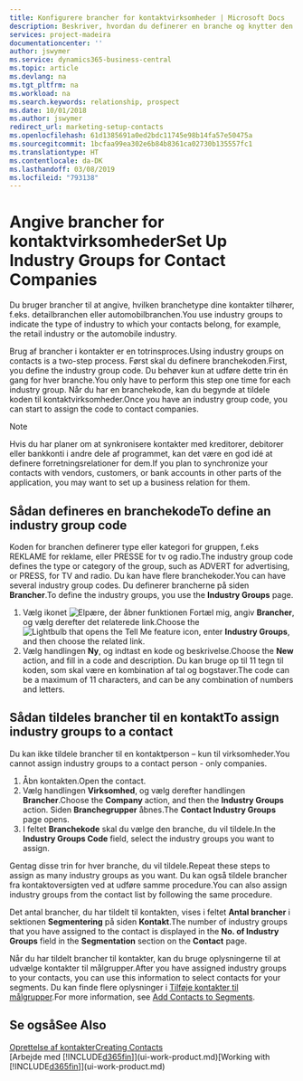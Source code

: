 ```yaml
---
title: Konfigurere brancher for kontaktvirksomheder | Microsoft Docs
description: Beskriver, hvordan du definerer en branche og knytter den til en kontaktvirksomhed, for eksempel detailbranchen eller automobilbranchen.
services: project-madeira
documentationcenter: ''
author: jswymer
ms.service: dynamics365-business-central
ms.topic: article
ms.devlang: na
ms.tgt_pltfrm: na
ms.workload: na
ms.search.keywords: relationship, prospect
ms.date: 10/01/2018
ms.author: jswymer
redirect_url: marketing-setup-contacts
ms.openlocfilehash: 61d1385691a0ed2bdc11745e98b14fa57e50475a
ms.sourcegitcommit: 1bcfaa99ea302e6b84b8361ca02730b135557fc1
ms.translationtype: HT
ms.contentlocale: da-DK
ms.lasthandoff: 03/08/2019
ms.locfileid: "793138"
---
```

# <a name="set-up-industry-groups-for-contact-companies"></a><span data-ttu-id="d430a-103">Angive brancher for kontaktvirksomheder</span><span class="sxs-lookup"><span data-stu-id="d430a-103">Set Up Industry Groups for Contact Companies</span></span>
<span data-ttu-id="d430a-104">Du bruger brancher til at angive, hvilken branchetype dine kontakter tilhører, f.eks. detailbranchen eller automobilbranchen.</span><span class="sxs-lookup"><span data-stu-id="d430a-104">You use industry groups to indicate the type of industry to which your contacts belong, for example, the retail industry or the automobile industry.</span></span>

<span data-ttu-id="d430a-105">Brug af brancher i kontakter er en totrinsproces.</span><span class="sxs-lookup"><span data-stu-id="d430a-105">Using industry groups on contacts is a two-step process.</span></span> <span data-ttu-id="d430a-106">Først skal du definere branchekoden.</span><span class="sxs-lookup"><span data-stu-id="d430a-106">First, you define the industry group code.</span></span> <span data-ttu-id="d430a-107">Du behøver kun at udføre dette trin én gang for hver branche.</span><span class="sxs-lookup"><span data-stu-id="d430a-107">You only have to perform this step one time for each industry group.</span></span> <span data-ttu-id="d430a-108">Når du har en branchekode, kan du begynde at tildele koden til kontaktvirksomheder.</span><span class="sxs-lookup"><span data-stu-id="d430a-108">Once you have an industry group code, you can start to assign the code to contact companies.</span></span>

> [!NOTE]  
>   <span data-ttu-id="d430a-109">Hvis du har planer om at synkronisere kontakter med kreditorer, debitorer eller bankkonti i andre dele af programmet, kan det være en god idé at definere forretningsrelationer for dem.</span><span class="sxs-lookup"><span data-stu-id="d430a-109">If you plan to synchronize your contacts with vendors, customers, or bank accounts in other parts of the application, you may want to set up a business relation for them.</span></span>

## <a name="to-define-an-industry-group-code"></a><span data-ttu-id="d430a-110">Sådan defineres en branchekode</span><span class="sxs-lookup"><span data-stu-id="d430a-110">To define an industry group code</span></span>
<span data-ttu-id="d430a-111">Koden for branchen definerer type eller kategori for gruppen, f.eks REKLAME for reklame, eller PRESSE for tv og radio.</span><span class="sxs-lookup"><span data-stu-id="d430a-111">The industry group code defines the type or category of the group, such as ADVERT for advertising, or PRESS, for TV and radio.</span></span> <span data-ttu-id="d430a-112">Du kan have flere branchekoder.</span><span class="sxs-lookup"><span data-stu-id="d430a-112">You can have several industry group codes.</span></span> <span data-ttu-id="d430a-113">Du definerer brancherne på siden **Brancher**.</span><span class="sxs-lookup"><span data-stu-id="d430a-113">To define the industry groups, you use the **Industry Groups** page.</span></span>

1. <span data-ttu-id="d430a-114">Vælg ikonet ![Elpære, der åbner funktionen Fortæl mig](media/ui-search/search_small.png "Fortæl mig, hvad du vil foretage dig"), angiv **Brancher**, og vælg derefter det relaterede link.</span><span class="sxs-lookup"><span data-stu-id="d430a-114">Choose the ![Lightbulb that opens the Tell Me feature](media/ui-search/search_small.png "Tell me what you want to do") icon, enter **Industry Groups**, and then choose the related link.</span></span>
2. <span data-ttu-id="d430a-115">Vælg handlingen **Ny**, og indtast en kode og beskrivelse.</span><span class="sxs-lookup"><span data-stu-id="d430a-115">Choose the **New** action, and fill in a code and description.</span></span> <span data-ttu-id="d430a-116">Du kan bruge op til 11 tegn til koden, som skal være en kombination af tal og bogstaver.</span><span class="sxs-lookup"><span data-stu-id="d430a-116">The code can be a maximum of 11 characters, and can be any combination of numbers and letters.</span></span>

## <a name="AssignIndustryGroupContact"></a> <span data-ttu-id="d430a-117">Sådan tildeles brancher til en kontakt</span><span class="sxs-lookup"><span data-stu-id="d430a-117">To assign industry groups to a contact</span></span>
<span data-ttu-id="d430a-118">Du kan ikke tildele brancher til en kontaktperson – kun til virksomheder.</span><span class="sxs-lookup"><span data-stu-id="d430a-118">You cannot assign industry groups to a contact person - only companies.</span></span>

1. <span data-ttu-id="d430a-119">Åbn kontakten.</span><span class="sxs-lookup"><span data-stu-id="d430a-119">Open the contact.</span></span>
2. <span data-ttu-id="d430a-120">Vælg handlingen **Virksomhed**, og vælg derefter handlingen **Brancher**.</span><span class="sxs-lookup"><span data-stu-id="d430a-120">Choose the **Company** action, and then the **Industry Groups** action.</span></span> <span data-ttu-id="d430a-121">Siden **Branchegrupper** åbnes.</span><span class="sxs-lookup"><span data-stu-id="d430a-121">The **Contact Industry Groups** page opens.</span></span>
3. <span data-ttu-id="d430a-122">I feltet **Branchekode** skal du vælge den branche, du vil tildele.</span><span class="sxs-lookup"><span data-stu-id="d430a-122">In the **Industry Groups Code** field, select the industry groups you want to assign.</span></span>

<span data-ttu-id="d430a-123">Gentag disse trin for hver branche, du vil tildele.</span><span class="sxs-lookup"><span data-stu-id="d430a-123">Repeat these steps to assign as many industry groups as you want.</span></span> <span data-ttu-id="d430a-124">Du kan også tildele brancher fra kontaktoversigten ved at udføre samme procedure.</span><span class="sxs-lookup"><span data-stu-id="d430a-124">You can also assign industry groups from the contact list by following the same procedure.</span></span>

<span data-ttu-id="d430a-125">Det antal brancher, du har tildelt til kontakten, vises i feltet **Antal brancher** i sektionen **Segmentering** på siden **Kontakt**.</span><span class="sxs-lookup"><span data-stu-id="d430a-125">The number of industry groups that you have assigned to the contact is displayed in the **No. of Industry Groups** field in the **Segmentation** section on the **Contact** page.</span></span>

<span data-ttu-id="d430a-126">Når du har tildelt brancher til kontakter, kan du bruge oplysningerne til at udvælge kontakter til målgrupper.</span><span class="sxs-lookup"><span data-stu-id="d430a-126">After you have assigned industry groups to your contacts, you can use this information to select contacts for your segments.</span></span> <span data-ttu-id="d430a-127">Du kan finde flere oplysninger i [Tilføje kontakter til målgrupper](marketing-add-contact-segment.md).</span><span class="sxs-lookup"><span data-stu-id="d430a-127">For more information, see [Add Contacts to Segments](marketing-add-contact-segment.md).</span></span>

## <a name="see-also"></a><span data-ttu-id="d430a-128">Se også</span><span class="sxs-lookup"><span data-stu-id="d430a-128">See Also</span></span>
[<span data-ttu-id="d430a-129">Oprettelse af kontakter</span><span class="sxs-lookup"><span data-stu-id="d430a-129">Creating Contacts</span></span>](marketing-create-contact-companies.md)  
<span data-ttu-id="d430a-130">[Arbejde med [!INCLUDE[d365fin](includes/d365fin_md.md)]](ui-work-product.md)</span><span class="sxs-lookup"><span data-stu-id="d430a-130">[Working with [!INCLUDE[d365fin](includes/d365fin_md.md)]](ui-work-product.md)</span></span>
